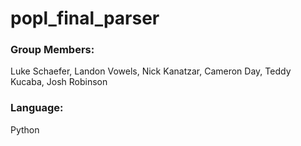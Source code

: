 # popl_final_parser

### Group Members: 
Luke Schaefer, Landon Vowels, Nick Kanatzar, Cameron Day, Teddy Kucaba, Josh Robinson

### Language:
Python
